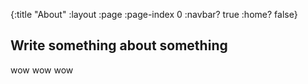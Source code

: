 {:title "About"
 :layout :page
 :page-index 0
 :navbar? true
 :home? false}

## Write something about something

wow wow wow
